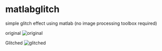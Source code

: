 # matlabglitch
simple glitch effect using matlab (no image processing toolbox required)

original
![original](http://i63.tinypic.com/20hu7uv.jpg)


Glitched
![glitched](http://i68.tinypic.com/e6sy2g.jpg)
